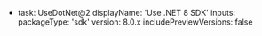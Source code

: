 - task: UseDotNet@2
  displayName: 'Use .NET 8 SDK'
  inputs:
    packageType: 'sdk'
    version: 8.0.x
    includePreviewVersions: false
